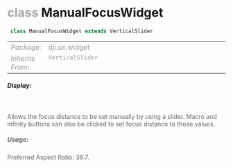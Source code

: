 <div class="article"><h1 ><font color="#AAA">class </font>ManualFocusWidget</h1></div>

~~~java
 class ManualFocusWidget extends VerticalSlider 
~~~

<html><table class="table-supportedby"><tr valign="top"><td width=15%><font color="#999"><i>Package:</i></td><td width=85%><font color="#999">dji.ux.widget</td></tr><tr valign="top"><td width=15%><font color="#999"><i>Inherits From:</i></td><td width=85%><font color="#999"><code>VerticalSlider</code></td></tr></table></html>



##### Display:

<br style="clear:both" />

<font color="#666">Allows the focus distance to be set manually by using a slider. Macro and infinity buttons can also be clicked to set focus distance to those values.



##### Usage:



<font color="#666">Preferred Aspect Ratio: 36:7.


